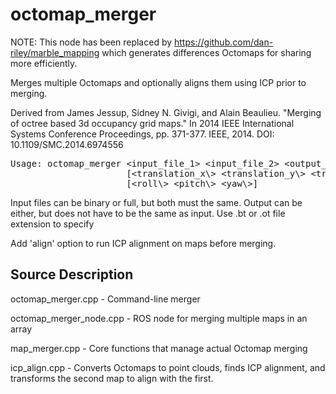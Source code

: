 # octomap_merger

NOTE: This node has been replaced by https://github.com/dan-riley/marble_mapping which generates differences Octomaps for sharing more efficiently.

Merges multiple Octomaps and optionally aligns them using ICP prior to merging.

Derived from James Jessup, Sidney N. Givigi, and Alain Beaulieu. "Merging of octree based 3d occupancy grid maps." In 2014 IEEE International Systems Conference Proceedings, pp. 371-377. IEEE, 2014. DOI: 10.1109/SMC.2014.6974556

<pre>
Usage: octomap_merger &lt;input_file_1> &lt;input_file_2> &lt;output_file\> [align]
                      [&lt;translation_x\> &lt;translation_y\> &lt;translation_z\>]
                      [&lt;roll\> &lt;pitch\> &lt;yaw\>]
</pre>

Input files can be binary or full, but both must the same.
Output can be either, but does not have to be the same as input.
Use .bt or .ot file extension to specify

Add 'align' option to run ICP alignment on maps before merging.

## Source Description

octomap_merger.cpp - Command-line merger

octomap_merger_node.cpp - ROS node for merging multiple maps in an array

map_merger.cpp - Core functions that manage actual Octomap merging

icp_align.cpp - Converts Octomaps to point clouds, finds ICP alignment, and transforms the second map to align with the first.
